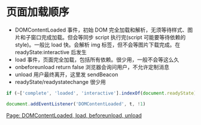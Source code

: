 # 页面加载顺序

- DOMContentLoaded 事件，初始 DOM 完全加载和解析，无须等待样式、图片和子窗口完成加载。但会等同步 script 执行完(script 可能要等待依赖的 style)。一般比 load 快。会解析 img 标签，但不会等图片下载完成。在 readyState:interactive 后发生
- load 事件，页面完全加载，包括所有依赖。很少用，一般不会等这么久
- onbeforeunload return false 浏览器会询问用户，不允许定制消息
- unload 用户最终离开，这里发 sendBeacon
- readyState/readystatechange 很少用

```js
if (~['complete', 'loaded', 'interactive'].indexOf(document.readyState))

document.addEventListener('DOMContentLoaded', t, !1)
```

[Page: DOMContentLoaded, load, beforeunload, unload](https://javascript.info/onload-ondomcontentloaded)
